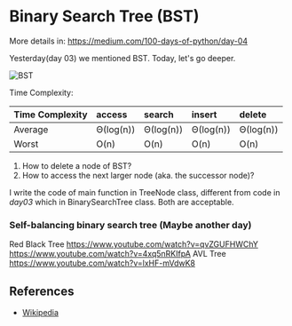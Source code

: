 # Binary Search Tree (BST)

More details in:
https://medium.com/100-days-of-python/day-04

Yesterday(day 03) we mentioned BST. Today, let's go deeper. 

![BST](https://upload.wikimedia.org/wikipedia/commons/thumb/d/da/Binary_search_tree.svg/300px-Binary_search_tree.svg.png)

Time Complexity:

| Time Complexity    | access    | search    | insert    | delete    |
| :------            | :-----    | :-----    | :-----    | :-----    |
| Average            | Θ(log(n)) | Θ(log(n)) | Θ(log(n)) | Θ(log(n)) |
| Worst              | O(n)      | O(n)      | O(n)      | O(n)      |

1. How to delete a node of BST?
2. How to access the next larger node (aka. the successor node)?

I write the code of main function in TreeNode class, different from code in *day03* which in BinarySearchTree class.
Both are acceptable.

### Self-balancing binary search tree (Maybe another day)
Red Black Tree
https://www.youtube.com/watch?v=qvZGUFHWChY
https://www.youtube.com/watch?v=4xq5nRKIfpA
AVL Tree
https://www.youtube.com/watch?v=lxHF-mVdwK8

## References

- [Wikipedia](https://en.wikipedia.org/wiki/Binary_search_tree)
